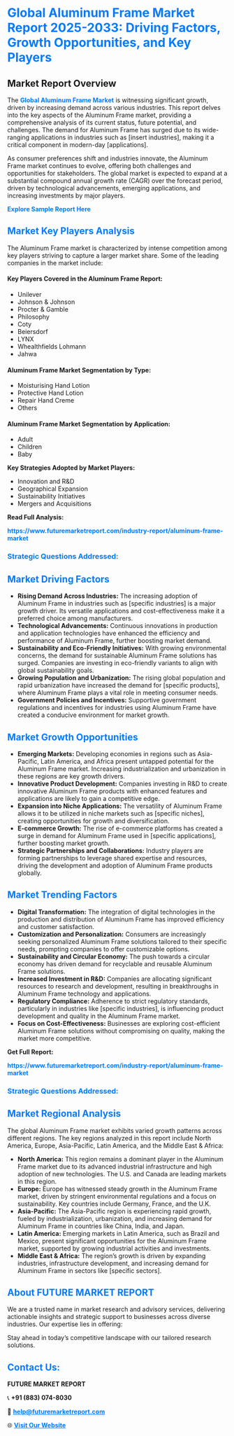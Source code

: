 <h1 style="color: #007BFF;">Global Aluminum Frame Market Report 2025-2033: Driving Factors, Growth Opportunities, and Key Players</h1>

<section id="overview">
<h2>Market Report Overview</h2>
<p>The <a href="https://www.futuremarketreport.com/industry-report/aluminum-frame-market" style="color: #007BFF; text-decoration: none;"><strong>Global Aluminum Frame Market</strong></a> is witnessing significant growth, driven by increasing demand across various industries. This report delves into the key aspects of the Aluminum Frame market, providing a comprehensive analysis of its current status, future potential, and challenges. The demand for Aluminum Frame has surged due to its wide-ranging applications in industries such as [insert industries], making it a critical component in modern-day [applications].</p>
<p>As consumer preferences shift and industries innovate, the Aluminum Frame market continues to evolve, offering both challenges and opportunities for stakeholders. The global market is expected to expand at a substantial compound annual growth rate (CAGR) over the forecast period, driven by technological advancements, emerging applications, and increasing investments by major players.</p>
</section>

<section id="overview">
<p><a href="https://www.futuremarketreport.com/request-sample/reportId=32027" style="color: #007BFF; text-decoration: none;"><strong>Explore Sample Report Here</strong></a></p>
</section>

<section id="key-players">
<h2 style="color: #007BFF;">Market Key Players Analysis</h2>
<p>The Aluminum Frame market is characterized by intense competition among key players striving to capture a larger market share. Some of the leading companies in the market include:</p>
<h4>Key Players Covered in the Aluminum Frame Report:</h4>
<ul><li>Unilever</li><li>Johnson &amp; Johnson</li><li>Procter &amp; Gamble</li><li>Philosophy</li><li>Coty</li><li>Beiersdorf</li><li>LYNX</li><li>Whealthfields Lohmann</li><li>Jahwa</li></ul>
<h4>Aluminum Frame Market Segmentation by Type:</h4>
<ul><li>Moisturising Hand Lotion</li><li>Protective Hand Lotion</li><li>Repair Hand Creme</li><li>Others</li></ul>

<h4>Aluminum Frame Market Segmentation by Application:</h4>
<ul><li>Adult</li><li>Children</li><li>Baby</li></ul>
<p><strong>Key Strategies Adopted by Market Players:</strong></p>
<ul>
<li>Innovation and R&D</li>
<li>Geographical Expansion</li>
<li>Sustainability Initiatives</li>
<li>Mergers and Acquisitions</li>
</ul>
</section>

<section>
<p><strong>Read Full Analysis: </strong></p><a href="https://www.futuremarketreport.com/industry-report/aluminum-frame-market" style="color: #007BFF; text-decoration: none;"><strong>https://www.futuremarketreport.com/industry-report/aluminum-frame-market</strong></a>
<h3 style="color: #007BFF;">Strategic Questions Addressed:</h3>
</section>

<section id="driving-factors">
<h2 style="color: #007BFF;">Market Driving Factors</h2>
<ul>
<li><strong>Rising Demand Across Industries:</strong> The increasing adoption of Aluminum Frame in industries such as [specific industries] is a major growth driver. Its versatile applications and cost-effectiveness make it a preferred choice among manufacturers.</li>
<li><strong>Technological Advancements:</strong> Continuous innovations in production and application technologies have enhanced the efficiency and performance of Aluminum Frame, further boosting market demand.</li>
<li><strong>Sustainability and Eco-Friendly Initiatives:</strong> With growing environmental concerns, the demand for sustainable Aluminum Frame solutions has surged. Companies are investing in eco-friendly variants to align with global sustainability goals.</li>
<li><strong>Growing Population and Urbanization:</strong> The rising global population and rapid urbanization have increased the demand for [specific products], where Aluminum Frame plays a vital role in meeting consumer needs.</li>
<li><strong>Government Policies and Incentives:</strong> Supportive government regulations and incentives for industries using Aluminum Frame have created a conducive environment for market growth.</li>
</ul>
</section>

<section id="growth-opportunities">
<h2 style="color: #007BFF;">Market Growth Opportunities</h2>
<ul>
<li><strong>Emerging Markets:</strong> Developing economies in regions such as Asia-Pacific, Latin America, and Africa present untapped potential for the Aluminum Frame market. Increasing industrialization and urbanization in these regions are key growth drivers.</li>
<li><strong>Innovative Product Development:</strong> Companies investing in R&D to create innovative Aluminum Frame products with enhanced features and applications are likely to gain a competitive edge.</li>
<li><strong>Expansion into Niche Applications:</strong> The versatility of Aluminum Frame allows it to be utilized in niche markets such as [specific niches], creating opportunities for growth and diversification.</li>
<li><strong>E-commerce Growth:</strong> The rise of e-commerce platforms has created a surge in demand for Aluminum Frame used in [specific applications], further boosting market growth.</li>
<li><strong>Strategic Partnerships and Collaborations:</strong> Industry players are forming partnerships to leverage shared expertise and resources, driving the development and adoption of Aluminum Frame products globally.</li>
</ul>
</section>

<section id="trending-factors">
<h2 style="color: #007BFF;">Market Trending Factors</h2>
<ul>
<li><strong>Digital Transformation:</strong> The integration of digital technologies in the production and distribution of Aluminum Frame has improved efficiency and customer satisfaction.</li>
<li><strong>Customization and Personalization:</strong> Consumers are increasingly seeking personalized Aluminum Frame solutions tailored to their specific needs, prompting companies to offer customizable options.</li>
<li><strong>Sustainability and Circular Economy:</strong> The push towards a circular economy has driven demand for recyclable and reusable Aluminum Frame solutions.</li>
<li><strong>Increased Investment in R&D:</strong> Companies are allocating significant resources to research and development, resulting in breakthroughs in Aluminum Frame technology and applications.</li>
<li><strong>Regulatory Compliance:</strong> Adherence to strict regulatory standards, particularly in industries like [specific industries], is influencing product development and quality in the Aluminum Frame market.</li>
<li><strong>Focus on Cost-Effectiveness:</strong> Businesses are exploring cost-efficient Aluminum Frame solutions without compromising on quality, making the market more competitive.</li>
</ul>
</section>

<section>
<p><strong>Get Full Report: </strong></p><a href="https://www.futuremarketreport.com/industry-report/aluminum-frame-market" style="color: #007BFF; text-decoration: none;"><strong>https://www.futuremarketreport.com/industry-report/aluminum-frame-market</strong></a>
<h3 style="color: #007BFF;">Strategic Questions Addressed:</h3>
</section>


<section id="regional-analysis">
<h2 style="color: #007BFF;">Market Regional Analysis</h2>
<p>The global Aluminum Frame market exhibits varied growth patterns across different regions. The key regions analyzed in this report include North America, Europe, Asia-Pacific, Latin America, and the Middle East & Africa:</p>
<ul>
<li><strong>North America:</strong> This region remains a dominant player in the Aluminum Frame market due to its advanced industrial infrastructure and high adoption of new technologies. The U.S. and Canada are leading markets in this region.</li>
<li><strong>Europe:</strong> Europe has witnessed steady growth in the Aluminum Frame market, driven by stringent environmental regulations and a focus on sustainability. Key countries include Germany, France, and the U.K.</li>
<li><strong>Asia-Pacific:</strong> The Asia-Pacific region is experiencing rapid growth, fueled by industrialization, urbanization, and increasing demand for Aluminum Frame in countries like China, India, and Japan.</li>
<li><strong>Latin America:</strong> Emerging markets in Latin America, such as Brazil and Mexico, present significant opportunities for the Aluminum Frame market, supported by growing industrial activities and investments.</li>
<li><strong>Middle East & Africa:</strong> The region’s growth is driven by expanding industries, infrastructure development, and increasing demand for Aluminum Frame in sectors like [specific sectors].</li>
</ul>
</section>

<footer>
<h2 style="color: #007BFF;">About FUTURE MARKET REPORT</h2>
<p>We are a trusted name in market research and advisory services, delivering actionable insights and strategic support to businesses across diverse industries. Our expertise lies in offering:</p>

<p>Stay ahead in today’s competitive landscape with our tailored research solutions.</p>

<h2 style="color: #007BFF;">Contact Us:</h2>
<p><strong>FUTURE MARKET REPORT</strong></p>
<p>📞 <strong>+91 (883) 074-8030</strong></p>
<p>📧 <strong><a href="mailto:help@futuremarketreport.com" style="color: #007BFF;">help@futuremarketreport.com</a></strong></p>
<p>🌐 <strong><a href="https://www.futuremarketreport.com/" style="color: #007BFF;">Visit Our Website</a></strong></p>
</footer>
